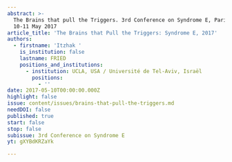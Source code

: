 ```yaml
---
abstract: >-
  The Brains that pull the Triggers. 3rd Conference on Syndrome E, Paris IAS,
  10-11 May 2017 
article_title: 'The Brains that Pull the Triggers: Syndrome E, 2017'
authors:
  - firstname: 'Itzhak '
    is_institution: false
    lastname: FRIED
    positions_and_institutions:
      - institution: UCLA, USA / Université de Tel-Aviv, Israël
        positions:
          - ''
date: 2017-05-10T00:00:00.000Z
highlight: false
issue: content/issues/brains-that-pull-the-triggers.md
needDOI: false
published: true
start: false
stop: false
subissue: 3rd Conference on Syndrome E
yt: gXYBdKRZaYk

---
```

<Youtube yt="gXYBdKRZaYk" caption="The Brains that Pull the Triggers: Syndrome E, 2017" start="false" stop="false"></Youtube>
